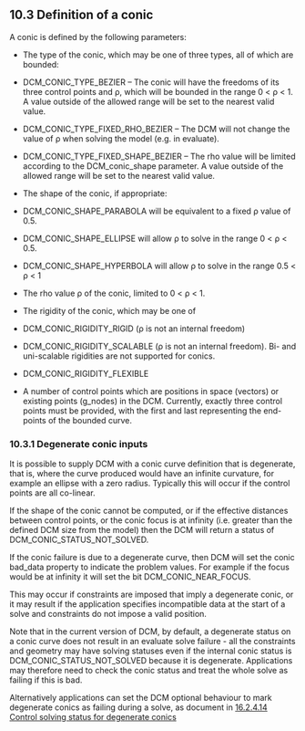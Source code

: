 ## 10.3 Definition of a conic

A conic is defined by the following parameters:

- The type of the conic, which may be one of three types, all of which are bounded:

- DCM\_CONIC\_TYPE\_BEZIER – The conic will have the freedoms of its three control points and ρ, which will be bounded in the range 0 < ρ < 1. A value outside of the allowed range will be set to the nearest valid value.
- DCM\_CONIC\_TYPE\_FIXED\_RHO\_BEZIER – The DCM will not change the value of ρ when solving the model (e.g. 
in evaluate).
- DCM\_CONIC\_TYPE\_FIXED\_SHAPE\_BEZIER – The rho value will be limited according to the DCM\_conic\_shape parameter. 
A value outside of the allowed range will be set to the nearest valid value.

- The shape of the conic, if appropriate:

- DCM\_CONIC\_SHAPE\_PARABOLA will be equivalent to a fixed ρ value of 0.5.
- DCM\_CONIC\_SHAPE\_ELLIPSE will allow ρ to solve in the range 0 < ρ < 0.5.
- DCM\_CONIC\_SHAPE\_HYPERBOLA will allow ρ to solve in the range 0.5 < ρ < 1

- The rho value ρ of the conic, limited to 0 < ρ < 1.
- The rigidity of the conic, which may be one of

- DCM\_CONIC\_RIGIDITY\_RIGID (ρ is not an internal freedom)
- DCM\_CONIC\_RIGIDITY\_SCALABLE (ρ is not an internal freedom). Bi- and uni-scalable rigidities are not supported for conics.
- DCM\_CONIC\_RIGIDITY\_FLEXIBLE

- A number of control points which are positions in space (vectors) or existing points (g\_nodes) in the DCM. 
Currently, exactly three control points must be provided, with the first and last representing the end-points of the bounded curve.

### 10.3.1 Degenerate conic inputs

It is possible to supply DCM with a conic curve definition that is degenerate, that is, where the curve produced would have an infinite curvature, for example an ellipse with a zero radius. 
Typically this will occur if the control points are all co-linear.

If the shape of the conic cannot be computed, or if the effective distances between control points, or the conic focus is at infinity (i.e. 
greater than the defined DCM size from the model) then the DCM will return a status of DCM\_CONIC\_STATUS\_NOT\_SOLVED.

If the conic failure is due to a degenerate curve, then DCM will set the conic bad\_data property to indicate the problem values. 
For example if the focus would be at infinity it will set the bit DCM\_CONIC\_NEAR\_FOCUS.

This may occur if constraints are imposed that imply a degenerate conic, or it may result if the application specifies incompatible data at the start of a solve and constraints do not impose a valid position.

Note that in the current version of DCM, by default, a degenerate status on a conic curve does not result in an evaluate solve failure - all the constraints and geometry may have solving statuses even if the internal conic status is DCM\_CONIC\_STATUS\_NOT\_SOLVED because it is degenerate. 
Applications may therefore need to check the conic status and treat the whole solve as failing if this is bad.

Alternatively applications can set the DCM optional behaviour to mark degenerate conics as failing during a solve, as document in [16.2.4.14 Control solving status for degenerate conics](16.2._Configure_global_DCM_behaviour.md)

